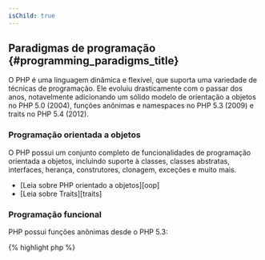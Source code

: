 ```yaml
---
isChild: true
---
```


## Paradigmas de programação {#programming_paradigms_title}

O PHP é uma linguagem dinâmica e flexível, que suporta uma variedade de técnicas de programação. Ele evoluiu drasticamente com o passar dos anos, notavelmente adicionando um sólido modelo de orientação a objetos no PHP 5.0 (2004), funções anônimas e namespaces no PHP 5.3 (2009) e traits no PHP 5.4 (2012).

### Programação orientada a objetos

O PHP possui um conjunto completo de funcionalidades de programação orientada a objetos, incluindo suporte à classes, classes abstratas, interfaces, herança, construtores, clonagem, exceções e muito mais.

* [Leia sobre PHP orientado a objetos][oop]
* [Leia sobre Traits][traits]

### Programação funcional

PHP possui funções anônimas desde o PHP 5.3:

{% highlight php %}
<?php
$saudacao = function($nome)
{
    print("Oi {$nome}");
};

$saudacao('Mundo');
{% endhighlight %}

* [Leia sobre Funções anônimas][anonymous-functions]
* [Leia sobre invocar funções dinamicamente com `call_user_func_array`][call-user-func-array]

### Meta Programação

Desenvolvedores Ruby costumam dizer que o PHP carece de `method_missing`, mas ela está disponível como `__call()`. Existem muitos outros Métodos Mágicos disponíveis, como  `__get()`, `__set()`, `__clone()`, `__toString()`, etc.

* [Leia sobre Métodos Mágicos][magic-methods]
* [Leia sobre Reflexão][reflection]

[namespaces]: http://php.net/manual/en/language.namespaces.php
[overloading]: http://php.net/manual/en/language.oop5.overloading.php
[oop]: http://www.php.net/manual/en/language.oop5.php
[anonymous-functions]: http://www.php.net/manual/en/functions.anonymous.php
[closure-class]: http://php.net/manual/en/class.closure.php
[callables]: http://php.net/manual/en/language.types.callable.php
[magic-methods]: http://php.net/manual/en/language.oop5.magic.php
[reflection]: http://www.php.net/manual/en/intro.reflection.php
[traits]: http://www.php.net/traits
[call-user-func-array]: http://php.net/manual/en/function.call-user-func-array.php
[closures-rfc]: https://wiki.php.net/rfc/closures
